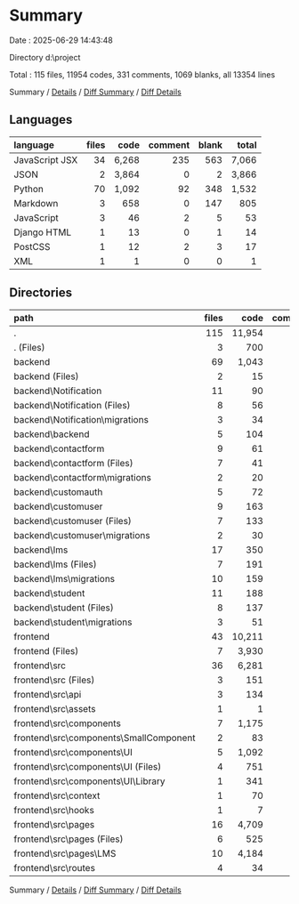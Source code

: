 # Summary

Date : 2025-06-29 14:43:48

Directory d:\\project

Total : 115 files,  11954 codes, 331 comments, 1069 blanks, all 13354 lines

Summary / [Details](details.md) / [Diff Summary](diff.md) / [Diff Details](diff-details.md)

## Languages
| language | files | code | comment | blank | total |
| :--- | ---: | ---: | ---: | ---: | ---: |
| JavaScript JSX | 34 | 6,268 | 235 | 563 | 7,066 |
| JSON | 2 | 3,864 | 0 | 2 | 3,866 |
| Python | 70 | 1,092 | 92 | 348 | 1,532 |
| Markdown | 3 | 658 | 0 | 147 | 805 |
| JavaScript | 3 | 46 | 2 | 5 | 53 |
| Django HTML | 1 | 13 | 0 | 1 | 14 |
| PostCSS | 1 | 12 | 2 | 3 | 17 |
| XML | 1 | 1 | 0 | 0 | 1 |

## Directories
| path | files | code | comment | blank | total |
| :--- | ---: | ---: | ---: | ---: | ---: |
| . | 115 | 11,954 | 331 | 1,069 | 13,354 |
| . (Files) | 3 | 700 | 0 | 149 | 849 |
| backend | 69 | 1,043 | 92 | 340 | 1,475 |
| backend (Files) | 2 | 15 | 3 | 6 | 24 |
| backend\\Notification | 11 | 90 | 5 | 39 | 134 |
| backend\\Notification (Files) | 8 | 56 | 3 | 25 | 84 |
| backend\\Notification\\migrations | 3 | 34 | 2 | 14 | 50 |
| backend\\backend | 5 | 104 | 59 | 55 | 218 |
| backend\\contactform | 9 | 61 | 4 | 21 | 86 |
| backend\\contactform (Files) | 7 | 41 | 3 | 13 | 57 |
| backend\\contactform\\migrations | 2 | 20 | 1 | 8 | 29 |
| backend\\customauth | 5 | 72 | 1 | 20 | 93 |
| backend\\customuser | 9 | 163 | 2 | 41 | 206 |
| backend\\customuser (Files) | 7 | 133 | 1 | 33 | 167 |
| backend\\customuser\\migrations | 2 | 30 | 1 | 8 | 39 |
| backend\\lms | 17 | 350 | 12 | 113 | 475 |
| backend\\lms (Files) | 7 | 191 | 3 | 57 | 251 |
| backend\\lms\\migrations | 10 | 159 | 9 | 56 | 224 |
| backend\\student | 11 | 188 | 6 | 45 | 239 |
| backend\\student (Files) | 8 | 137 | 4 | 31 | 172 |
| backend\\student\\migrations | 3 | 51 | 2 | 14 | 67 |
| frontend | 43 | 10,211 | 239 | 580 | 11,030 |
| frontend (Files) | 7 | 3,930 | 2 | 14 | 3,946 |
| frontend\\src | 36 | 6,281 | 237 | 566 | 7,084 |
| frontend\\src (Files) | 3 | 151 | 3 | 14 | 168 |
| frontend\\src\\api | 3 | 134 | 0 | 33 | 167 |
| frontend\\src\\assets | 1 | 1 | 0 | 0 | 1 |
| frontend\\src\\components | 7 | 1,175 | 54 | 101 | 1,330 |
| frontend\\src\\components\\SmallComponent | 2 | 83 | 3 | 7 | 93 |
| frontend\\src\\components\\UI | 5 | 1,092 | 51 | 94 | 1,237 |
| frontend\\src\\components\\UI (Files) | 4 | 751 | 40 | 62 | 853 |
| frontend\\src\\components\\UI\\Library | 1 | 341 | 11 | 32 | 384 |
| frontend\\src\\context | 1 | 70 | 0 | 18 | 88 |
| frontend\\src\\hooks | 1 | 7 | 0 | 0 | 7 |
| frontend\\src\\pages | 16 | 4,709 | 180 | 395 | 5,284 |
| frontend\\src\\pages (Files) | 6 | 525 | 9 | 45 | 579 |
| frontend\\src\\pages\\LMS | 10 | 4,184 | 171 | 350 | 4,705 |
| frontend\\src\\routes | 4 | 34 | 0 | 5 | 39 |

Summary / [Details](details.md) / [Diff Summary](diff.md) / [Diff Details](diff-details.md)